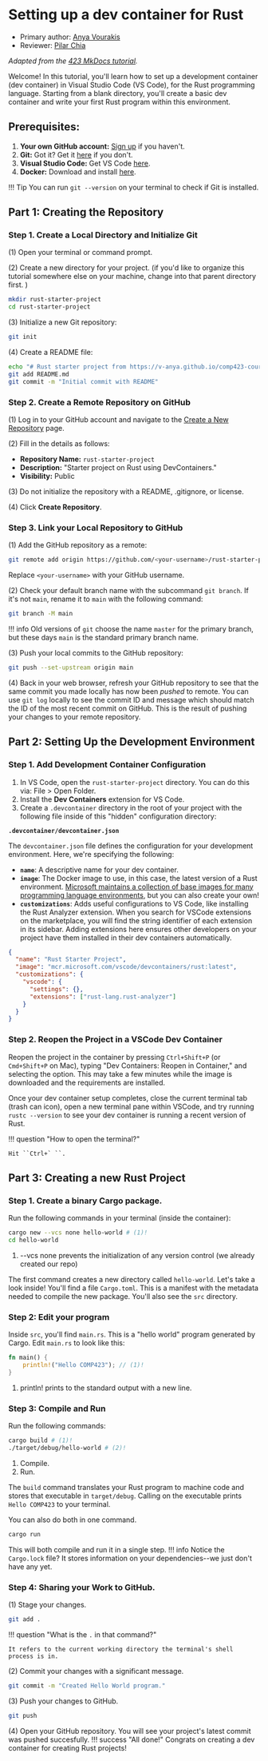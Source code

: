 # Setting up a dev container for Rust
* Primary author: [Anya Vourakis](https://github.com/v-anya)
* Reviewer: [Pilar Chia](https://github.com/mchia157)

_Adapted from the [423 MkDocs tutorial](https://comp423-25s.github.io/resources/MkDocs/tutorial/)._

Welcome! In this tutorial, you'll learn how to set up a development container (dev container) in Visual Studio Code (VS Code), for the Rust programming language. Starting from a blank directory, you'll create a basic dev container and write your first Rust program within this environment.
## Prerequisites:

1. **Your own GitHub account:** [Sign up](https://github.com/) if you haven't.
2. **Git:** Got it? Get it [here](https://git-scm.com/book/en/v2/Getting-Started-Installing-Git) if you don't.        
3. **Visual Studio Code:** Get VS Code [here](https://code.visualstudio.com/).
4. **Docker:** Download and install [here](https://www.docker.com/products/docker-desktop).

!!! Tip
    You can run `git --version` on your terminal to check if Git is installed.
## Part 1: Creating the Repository
### Step 1. Create a Local Directory and Initialize Git
(1) Open your terminal or command prompt.

(2) Create a new directory for your project. (if you'd like to organize this tutorial somewhere else on your machine, change into that parent directory first. )
``` bash
mkdir rust-starter-project
cd rust-starter-project
```
(3) Initialize a new Git repository:
``` bash
git init
```
(4) Create a README file:
``` bash
echo "# Rust starter project from https://v-anya.github.io/comp423-course-notes/tutorials/rust-setup/" > README.md
git add README.md
git commit -m "Initial commit with README"
```
### Step 2. Create a Remote Repository on GitHub

(1) Log in to your GitHub account and navigate to the [Create a New Repository](https://github.com/new) page.

(2) Fill in the details as follows:

- **Repository Name:** `rust-starter-project`
- **Description:** "Starter project on Rust using DevContainers."
- **Visibility:** Public

(3) Do not initialize the repository with a README, .gitignore, or license.

(4) Click **Create Repository**.

### Step 3. Link your Local Repository to GitHub

(1) Add the GitHub repository as a remote:

   ```bash
   git remote add origin https://github.com/<your-username>/rust-starter-project.git
   ```

   Replace `<your-username>` with your GitHub username.

(2) Check your default branch name with the subcommand `git branch`. If it's not `main`, rename it to `main` with the following command: 
```bash
git branch -M main
```
!!! info
    Old versions of `git` choose the name `master` for the primary branch, but these days `main` is the standard primary branch name.

(3) Push your local commits to the GitHub repository:

   ```bash
   git push --set-upstream origin main
   ```
(4) Back in your web browser, refresh your GitHub repository to see that the same commit you made locally has now been _pushed_ to remote. You can use `git log` locally to see the commit ID and message which should match the ID of the most recent commit on GitHub. This is the result of pushing your changes to your remote repository.

## Part 2: Setting Up the Development Environment
### Step 1. Add Development Container Configuration

1. In VS Code, open the `rust-starter-project` directory. You can do this via: File > Open Folder.
2. Install the **Dev Containers** extension for VS Code.
3. Create a `.devcontainer` directory in the root of your project with the following file inside of this "hidden" configuration directory:

**`.devcontainer/devcontainer.json`**

The `devcontainer.json` file defines the configuration for your development environment. Here, we're specifying the following:

- **`name`**: A descriptive name for your dev container.
- **`image`**: The Docker image to use, in this case, the latest version of a Rust environment. [Microsoft maintains a collection of base images for many programming language environments](https://hub.docker.com/r/microsoft/vscode-devcontainers), but you can also create your own!
- **`customizations`**: Adds useful configurations to VS Code, like installing the Rust Analyzer extension. When you search for VSCode extensions on the marketplace, you will find the string identifier of each extension in its sidebar. Adding extensions here ensures other developers on your project have them installed in their dev containers automatically.

```json title=".devcontainer/devcontainer.json"
{
  "name": "Rust Starter Project",
  "image": "mcr.microsoft.com/vscode/devcontainers/rust:latest",
  "customizations": {
    "vscode": {
      "settings": {},
      "extensions": ["rust-lang.rust-analyzer"]
    }
  }
}
```

### Step 2. Reopen the Project in a VSCode Dev Container

Reopen the project in the container by pressing `Ctrl+Shift+P` (or `Cmd+Shift+P` on Mac), typing "Dev Containers: Reopen in Container," and selecting the option. This may take a few minutes while the image is downloaded and the requirements are installed.

Once your dev container setup completes, close the current terminal tab (trash can icon), open a new terminal pane within VSCode, and try running `rustc --version` to see your dev container is running a recent version of Rust.

!!! question  "How to open the terminal?"
 
    Hit ``Ctrl+` ``.
## Part 3: Creating a new Rust Project
### Step 1. Create a binary Cargo package.
Run the following commands in your terminal (inside the container):


``` bash
cargo new --vcs none hello-world # (1)!
cd hello-world
```

1. \-\-vcs none prevents the initialization of any version control \(we already created our repo\)

The first command creates a new directory called `hello-world`. Let's take a look inside! You'll find a file `Cargo.toml`. This is a manifest with the metadata needed to compile the new package. You'll also see the `src` directory.

### Step 2: Edit your program
Inside `src`, you'll find `main.rs`. This is a "hello world" program generated by Cargo.
Edit `main.rs` to look like this:
``` rs title="hello-world/src/main.rs"
fn main() {
    println!("Hello COMP423"); // (1)!
}
```

1. println! prints to the standard output with a new line.
### Step 3: Compile and Run
Run the following commands:
``` bash
cargo build # (1)!
./target/debug/hello-world # (2)!
```

1. Compile.
2. Run.

The `build` command translates your Rust program to machine code and stores that executable in `target/debug`.
Calling on the executable prints `Hello COMP423` to your terminal.

You can also do both in one command.
``` bash
cargo run
```
This will both compile and run it in a single step. 
!!! info 
    Notice the `Cargo.lock` file? It stores information on your dependencies--we just don't have any yet.
### Step 4: Sharing your Work to GitHub.
(1) Stage your changes.
``` bash
git add .
```
!!! question "What is the `.` in that command?"

    It refers to the current working directory the terminal's shell process is in.

(2) Commit your changes with a significant message.
```bash 
git commit -m "Created Hello World program."
```
(3) Push your changes to GitHub.
```bash
git push
```
(4) Open your GitHub repository. You will see your project's latest commit was pushed succesfully. 
!!! success "All done!"
    Congrats on creating a dev container for creating Rust projects!
